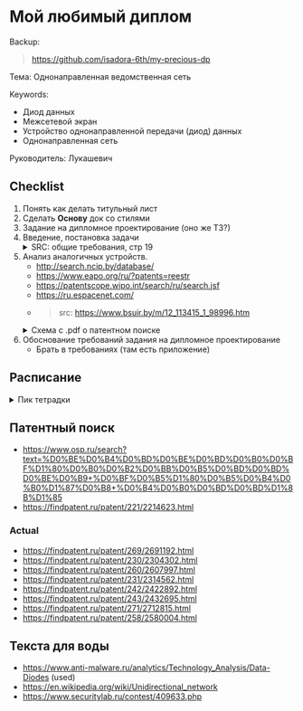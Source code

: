 # Мой любимый диплом

Backup:
> https://github.com/isadora-6th/my-precious-dp

Тема:
Однонаправленная ведомственная сеть

Keywords:  
- Диод данных
- Межсетевой экран
- Устройство однонаправленной передачи (диод) данных
- Однонаправленная сеть

Руководитель:
Лукашевич


## Checklist
1. Понять как делать титульный лист
2. Сделать **Основу** док со стилями
3. Задание на дипломное проектирование (оно же ТЗ?)
4. Введение, постановка задачи
    <details> 
    <summary>SRC: общие требования, стр 19 </summary>
    Во  введении  указываются  основные  тенденции  развития  соответствующих отраслей инфокоммуникаций в Республике Беларусь (в соответствии с темой  дипломного  проекта/работы):  систем  и  средств  проводной,  оптической  и радиосвязи, теле- и радиовещания, сетей телекоммуникаций различного назначения.  Кратко  излагаются  назначение  и  важность  разрабатываемой  системы (устройства),  проектируемой  сети,  обосновываются  актуальность  и  необходимость разработки, формулируются цели и задачи дипломного проектирования. 
    </details>
5. Анализ аналогичных устройств.
    - http://search.ncip.by/database/
    - https://www.eapo.org/ru/?patents=reestr
    - https://patentscope.wipo.int/search/ru/search.jsf
    - https://ru.espacenet.com/
    - > src: https://www.bsuir.by/m/12_113415_1_98996.htm
    <details> 
    <summary>Схема с .pdf о патентном поиске </summary>
    <img src="ReadMeDocs/12_100229_1_98902.png" style="background-color:white">
    </details>
6. Обоснование требований задания на дипломное проектирование
    - Брать в требованиях (там есть приложение)

## Расписание
<details> 
    <summary>Пик тетрадки </summary>
    <img src="ReadMeDocs/расписание.jpg" style="background-color:white">
</details>

## Патентный поиск
- https://www.osp.ru/search?text=%D0%BE%D0%B4%D0%BD%D0%BE%D0%BD%D0%B0%D0%BF%D1%80%D0%B0%D0%B2%D0%BB%D0%B5%D0%BD%D0%BD%D0%BE%D0%B9+%D0%BF%D0%B5%D1%80%D0%B5%D0%B4%D0%B0%D1%87%D0%B8+%D0%B4%D0%B0%D0%BD%D0%BD%D1%8B%D1%85
- https://findpatent.ru/patent/221/2214623.html

### Actual
- https://findpatent.ru/patent/269/2691192.html
- https://findpatent.ru/patent/230/2304302.html
- https://findpatent.ru/patent/260/2607997.html
- https://findpatent.ru/patent/231/2314562.html
- https://findpatent.ru/patent/242/2422892.html
- https://findpatent.ru/patent/243/2432695.html
- https://findpatent.ru/patent/271/2712815.html
- https://findpatent.ru/patent/258/2580004.html


## Текста для воды  
 - https://www.anti-malware.ru/analytics/Technology_Analysis/Data-Diodes (used)
 - https://en.wikipedia.org/wiki/Unidirectional_network
 - https://www.securitylab.ru/contest/409633.php

